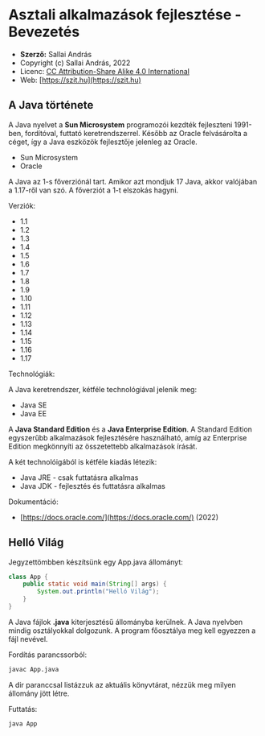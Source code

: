 # Asztali alkalmazások fejlesztése - Bevezetés

* **Szerző:** Sallai András
* Copyright (c) Sallai András, 2022
* Licenc: [CC Attribution-Share Alike 4.0 International](https://creativecommons.org/licenses/by-sa/4.0/)
* Web: [https://szit.hu](https://szit.hu)

## A Java története

A Java nyelvet a **Sun Microsystem** programozói kezdték fejleszteni 1991-ben, fordítóval, futtató keretrendszerrel. Később az Oracle felvásárolta a céget, így a Java eszközök fejlesztője jelenleg az Oracle.

* Sun Microsystem
* Oracle

A Java az 1-s főverziónál tart. Amikor azt mondjuk 17 Java, akkor valójában a 1.17-ről van szó. A főverziót a 1-t elszokás hagyni.

Verziók:

* 1.1
* 1.2
* 1.3
* 1.4
* 1.5
* 1.6
* 1.7
* 1.8
* 1.9
* 1.10
* 1.11
* 1.12
* 1.13
* 1.14
* 1.15
* 1.16
* 1.17

Technológiák:

A Java keretrendszer, kétféle technológiával jelenik meg:

* Java SE
* Java EE

A **Java Standard Edition** és a **Java Enterprise Edition**. A Standard Edition egyszerűbb alkalmazások fejlesztésére használható, amíg az Enterprise Edition megkönnyíti az összetettebb alkalmazások írását.

A két technolóigából is kétféle kiadás létezik:

* Java JRE - csak futtatásra alkalmas
* Java JDK - fejlesztés és futtatásra alkalmas

Dokumentáció:

* [https://docs.oracle.com/](https://docs.oracle.com/) (2022)

## Helló Világ

Jegyzettömbben készítsünk egy App.java állományt:

```java
class App {
    public static void main(String[] args) {
        System.out.println("Helló Világ");
    }
}
```

A Java fájlok **.java** kiterjesztésű állományba kerülnek.
A Java nyelvben mindig osztályokkal dolgozunk.
A program főosztálya meg kell egyezzen a fájl nevével.

Fordítás parancssorból:

```bash
javac App.java
```

A dir paranccsal listázzuk az aktuális könyvtárat, nézzük meg
milyen állomány jött létre.

Futtatás:

```bash
java App
```
